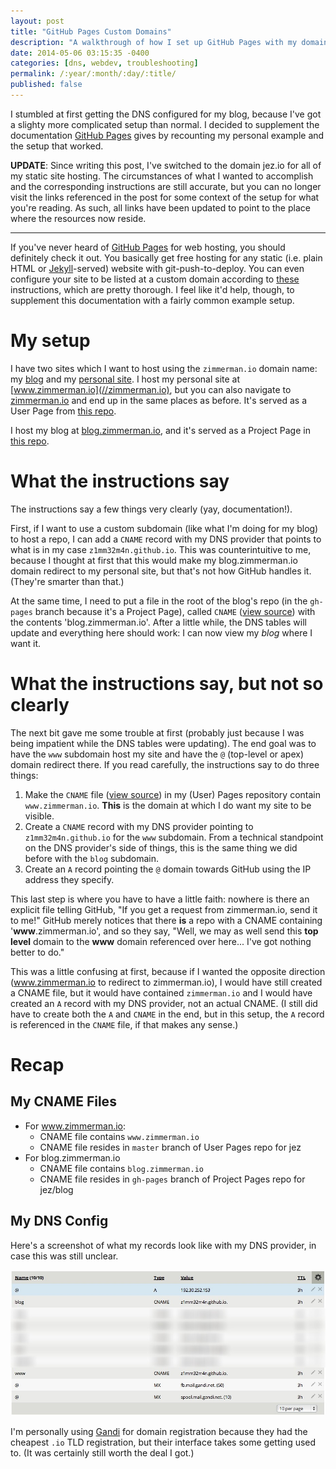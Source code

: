 ```yaml
---
layout: post
title: "GitHub Pages Custom Domains"
description: "A walkthrough of how I set up GitHub Pages with my domain name registrar."
date: 2014-05-06 03:15:35 -0400
categories: [dns, webdev, troubleshooting]
permalink: /:year/:month/:day/:title/
published: false
---
```


I stumbled at first getting the DNS configured for my blog, because I've got a slighty more complicated setup than normal. I decided to supplement the documentation [GitHub Pages](https://pages.github.com/) gives by recounting my personal example and the setup that worked.

<!-- more -->

__UPDATE__: Since writing this post, I've switched to the domain jez.io for all of my static site hosting. The circumstances of what I wanted to accomplish and the corresponding instructions are still accurate, but you can no longer visit the links referenced in the post for some context of the setup for what you're reading. As such, all links have been updated to point to the place where the resources now reside.

<hr>

If you've never heard of [GitHub Pages](https://pages.github.com/) for web hosting, you should definitely check it out. You basically get free hosting for any static (i.e. plain HTML or [Jekyll](http://jekyllrb.com/)-served) website with git-push-to-deploy. You can even configure your site to be listed at a custom domain according to [these](https://help.github.com/articles/setting-up-a-custom-domain-with-github-pages) instructions, which are pretty thorough. I feel like it'd help, though, to supplement this documentation with a fairly common example setup.

# My setup
I have two sites which I want to host using the `zimmerman.io` domain name: my [blog](//blog.jez.io) and my [personal site](//zimmerman.io). I host my personal site at [www.zimmerman.io](//zimmerman.io), but you can also navigate to [zimmerman.io](//jez.io) and end up in the same places as before. It's served as a User Page from [this repo](https://www.github.com/jez/jez.github.io).

I host my blog at [blog.zimmerman.io](//blog.jez.io), and it's served as a Project Page in [this repo](https://www.github.com/jez/blog/).

# What the instructions say
The instructions say a few things very clearly (yay, documentation!).

First, if I want to use a custom subdomain (like what I'm doing for my blog) to host a repo, I can add a `CNAME` record with my DNS provider that points to what is in my case `z1mm32m4n.github.io`. This was counterintuitive to me, because I thought at first that this would make my blog.zimmerman.io domain redirect to my personal site, but that's not how GitHub handles it. (They're smarter than that.)

At the same time, I need to put a file in the root of the blog's repo (in the `gh-pages` branch because it's a Project Page), called `CNAME` ([view source](https://github.com/jez/blog/blob/gh-pages/CNAME)) with the contents 'blog.zimmerman.io'. After a little while, the DNS tables will update and everything here should work: I can now view my _blog_ where I want it.

# What the instructions say, but not so clearly
The next bit gave me some trouble at first (probably just because I was being impatient while the DNS tables were updating). The end goal was to have the `www` subdomain host my site and have the `@` (top-level or apex) domain redirect there. If you read carefully, the instructions say to do three things:

  1. Make the `CNAME` file ([view source](https://github.com/jez/jez.github.io/blob/master/CNAME)) in my (User) Pages repository contain `www.zimmerman.io`. __This__ is the domain at which I do want my site to be visible.
  1. Create a `CNAME` record with my DNS provider pointing to `z1mm32m4n.github.io` for the `www` subdomain. From a technical standpoint on the DNS provider's side of things, this is the same thing we did before with the `blog` subdomain.
  1. Create an `A` record pointing the `@` domain towards GitHub using the IP address they specify.

This last step is where you have to have a little faith: nowhere is there an explicit file telling GitHub, "If you get a request from zimmerman.io, send it to me!" GitHub merely notices that there __is__ a repo with a CNAME containing '__www__.zimmerman.io', and so they say, "Well, we may as well send this __top level__ domain to the __www__ domain referenced over here... I've got nothing better to do."

This was a little confusing at first, because if I wanted the opposite direction (www.zimmerman.io to redirect to zimmerman.io), I would have still created a CNAME file, but it would have contained `zimmerman.io` and I would have created an `A` record with my DNS provider, not an actual CNAME. (I still did have to create both the `A` and `CNAME` in the end, but in this setup, the `A` record is referenced in the `CNAME` file, if that makes any sense.)

# Recap
## My CNAME Files
   - For www.zimmerman.io:
       - CNAME file contains `www.zimmerman.io`
       - CNAME file resides in `master` branch of User Pages repo for jez
   - For blog.zimmerman.io
       - CNAME file contains `blog.zimmerman.io`
       - CNAME file resides in `gh-pages` branch of Project Pages repo for jez/blog

## My DNS Config
Here's a screenshot of what my records look like with my DNS provider, in case this was still unclear.


[![](/assets/img/DNS-config.jpg)](/assets/img/DNS-config.jpg)

I'm personally using [Gandi](https://www.gandi.net/) for domain registration because they had the cheapest `.io` TLD registration, but their interface takes some getting used to. (It was certainly still worth the deal I got.)

